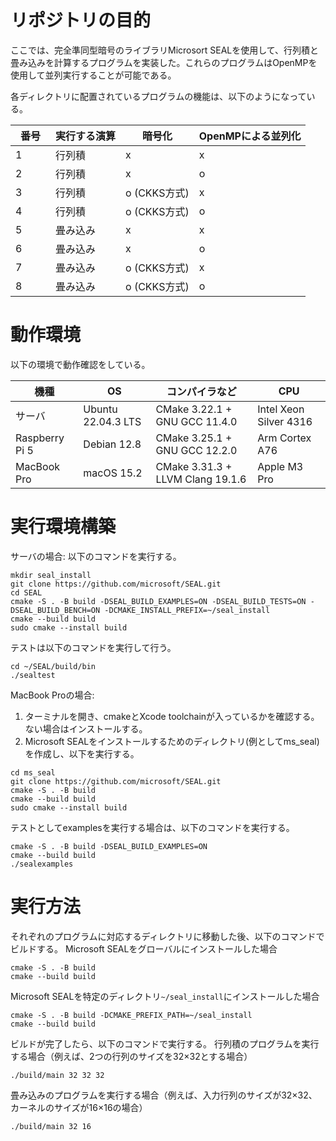 # リポジトリの目的
ここでは、完全準同型暗号のライブラリMicrosort SEALを使用して、行列積と畳み込みを計算するプログラムを実装した。これらのプログラムはOpenMPを使用して並列実行することが可能である。

各ディレクトリに配置されているプログラムの機能は、以下のようになっている。

| 番号　| 実行する演算 | 暗号化 | OpenMPによる並列化 |
| --- | ------------- | ------------- | ---- |
| 1 | 行列積 | x | x |
| 2 | 行列積 | x | o |
| 3 | 行列積 | o (CKKS方式) | x |
| 4 | 行列積 | o (CKKS方式) | o |
| 5 | 畳み込み | x | x |
| 6 | 畳み込み | x | o |
| 7 | 畳み込み | o (CKKS方式) | x |
| 8 | 畳み込み | o (CKKS方式) | o |

# 動作環境
以下の環境で動作確認をしている。

| 機種　| OS | コンパイラなど | CPU |
| --- | ------------- | ------------- | ---- |
| サーバ | Ubuntu 22.04.3 LTS | CMake 3.22.1 + GNU GCC 11.4.0 | Intel Xeon Silver 4316 |
| Raspberry Pi 5 | Debian 12.8 | CMake 3.25.1 + GNU GCC 12.2.0 | Arm Cortex A76 |
| MacBook Pro | macOS 15.2 | CMake 3.31.3 + LLVM Clang 19.1.6 | Apple M3 Pro |

# 実行環境構築
サーバの場合: 
以下のコマンドを実行する。
```
mkdir seal_install
git clone https://github.com/microsoft/SEAL.git
cd SEAL
cmake -S . -B build -DSEAL_BUILD_EXAMPLES=ON -DSEAL_BUILD_TESTS=ON -DSEAL_BUILD_BENCH=ON -DCMAKE_INSTALL_PREFIX=~/seal_install
cmake --build build
sudo cmake --install build
```

テストは以下のコマンドを実行して行う。
```
cd ~/SEAL/build/bin
./sealtest
```

MacBook Proの場合:
1. ターミナルを開き、cmakeとXcode toolchainが入っているかを確認する。ない場合はインストールする。
2. Microsoft SEALをインストールするためのディレクトリ(例としてms_seal)を作成し、以下を実行する。
```
cd ms_seal
git clone https://github.com/microsoft/SEAL.git
cmake -S . -B build
cmake --build build
sudo cmake --install build
```

テストとしてexamplesを実行する場合は、以下のコマンドを実行する。
```
cmake -S . -B build -DSEAL_BUILD_EXAMPLES=ON
cmake --build build
./sealexamples
```

# 実行方法
それぞれのプログラムに対応するディレクトリに移動した後、以下のコマンドでビルドする。
Microsoft SEALをグローバルにインストールした場合
```
cmake -S . -B build
cmake --build build
```


Microsoft SEALを特定のディレクトリ`~/seal_install`にインストールした場合
```
cmake -S . -B build -DCMAKE_PREFIX_PATH=~/seal_install
cmake --build build
```


ビルドが完了したら、以下のコマンドで実行する。
行列積のプログラムを実行する場合（例えば、2つの行列のサイズを32×32とする場合）
```
./build/main 32 32 32
```


畳み込みのプログラムを実行する場合（例えば、入力行列のサイズが32×32、カーネルのサイズが16×16の場合）
```
./build/main 32 16
```
